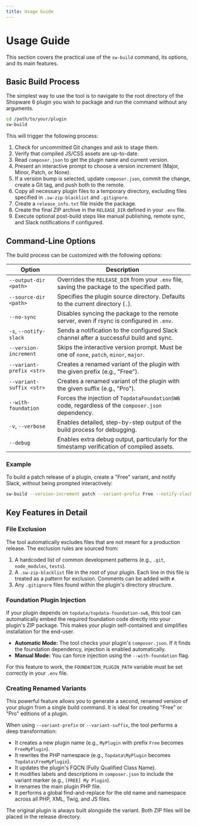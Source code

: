 ```yaml
--- 
title: Usage Guide
---
```

# Usage Guide

This section covers the practical use of the `sw-build` command, its options, and its main features.

## Basic Build Process

The simplest way to use the tool is to navigate to the root directory of the Shopware 6 plugin you wish to package and run the command without any arguments.

```bash
cd /path/to/your/plugin
sw-build
```

This will trigger the following process:
1.  Check for uncommitted Git changes and ask to stage them.
2.  Verify that compiled JS/CSS assets are up-to-date.
3.  Read `composer.json` to get the plugin name and current version.
4.  Present an interactive prompt to choose a version increment (Major, Minor, Patch, or None).
5.  If a version bump is selected, update `composer.json`, commit the change, create a Git tag, and push both to the remote.
6.  Copy all necessary plugin files to a temporary directory, excluding files specified in `.sw-zip-blacklist` and `.gitignore`.
7.  Create a `release_info.txt` file inside the package.
8.  Create the final ZIP archive in the `RELEASE_DIR` defined in your `.env` file.
9.  Execute optional post-build steps like manual publishing, remote sync, and Slack notifications if configured.

## Command-Line Options

The build process can be customized with the following options:

| Option                 | Description                                                                                                 |
|------------------------|-------------------------------------------------------------------------------------------------------------|
| `--output-dir <path>`  | Overrides the `RELEASE_DIR` from your `.env` file, saving the package to the specified path.                  |
| `--source-dir <path>`  | Specifies the plugin source directory. Defaults to the current directory (`.`).                               |
| `--no-sync`            | Disables syncing the package to the remote server, even if rsync is configured in `.env`.                     |
| `-s`, `--notify-slack` | Sends a notification to the configured Slack channel after a successful build and sync.                     |
| `--version-increment`  | Skips the interactive version prompt. Must be one of `none`, `patch`, `minor`, `major`.                       |
| `--variant-prefix <str>`| Creates a renamed variant of the plugin with the given prefix (e.g., "Free").                               |
| `--variant-suffix <str>`| Creates a renamed variant of the plugin with the given suffix (e.g., "Pro").                                |
| `--with-foundation`    | Forces the injection of `TopdataFoundationSW6` code, regardless of the `composer.json` dependency.          |
| `-v`, `--verbose`      | Enables detailed, step-by-step output of the build process for debugging.                                   |
| `--debug`              | Enables extra debug output, particularly for the timestamp verification of compiled assets.                   |

### Example

To build a patch release of a plugin, create a "Free" variant, and notify Slack, without being prompted interactively:

```bash
sw-build --version-increment patch --variant-prefix Free --notify-slack
```

## Key Features in Detail

### File Exclusion

The tool automatically excludes files that are not meant for a production release. The exclusion rules are sourced from:
1.  A hardcoded list of common development patterns (e.g., `.git`, `node_modules`, `tests`).
2.  A `.sw-zip-blacklist` file in the root of your plugin. Each line in this file is treated as a pattern for exclusion. Comments can be added with `#`.
3.  Any `.gitignore` files found within the plugin's directory structure.

### Foundation Plugin Injection

If your plugin depends on `topdata/topdata-foundation-sw6`, this tool can automatically embed the required foundation code directly into your plugin's ZIP package. This makes your plugin self-contained and simplifies installation for the end-user.

- **Automatic Mode:** The tool checks your plugin's `composer.json`. If it finds the foundation dependency, injection is enabled automatically.
- **Manual Mode:** You can force injection using the `--with-foundation` flag.

For this feature to work, the `FOUNDATION_PLUGIN_PATH` variable must be set correctly in your `.env` file.

### Creating Renamed Variants

This powerful feature allows you to generate a second, renamed version of your plugin from a single build command. It is ideal for creating "Free" or "Pro" editions of a plugin.

When using `--variant-prefix` or `--variant-suffix`, the tool performs a deep transformation:
- It creates a new plugin name (e.g., `MyPlugin` with prefix `Free` becomes `FreeMyPlugin`).
- It rewrites the PHP namespace (e.g., `Topdata\MyPlugin` becomes `Topdata\FreeMyPlugin`).
- It updates the plugin's FQCN (Fully Qualified Class Name).
- It modifies labels and descriptions in `composer.json` to include the variant marker (e.g., `[FREE] My Plugin`).
- It renames the main plugin PHP file.
- It performs a global find-and-replace for the old name and namespace across all PHP, XML, Twig, and JS files.

The original plugin is always built alongside the variant. Both ZIP files will be placed in the release directory.
